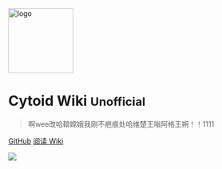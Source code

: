 <img src="https://cdn.jsdelivr.net/gh/BillZhou233/Cytoid-wiki@master/site-source/pic/cytoid-girl.png" data-origin="https://cdn.jsdelivr.net/gh/BillZhou233/Cytoid-wiki@master/site-source/pic/cytoid-girl.png" alt="logo" style="width:130px;">

# Cytoid Wiki <small> Unofficial </small>

> 啊wee改哈鞥嫦娥我刚不疤痕处哈维楚王嗡阿格王朔！！1111

[GitHub](https://github.com/Cytoid/Cytoid)
[阅读 Wiki](#main)

<!-- background image -->

![](https://cdn.jsdelivr.net/gh/BillZhou233/Cytoid-wiki@master/site-source/pic/session.jpg)